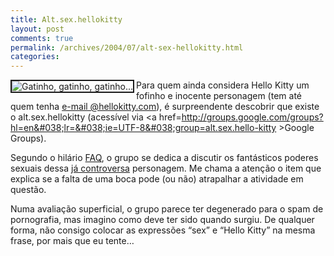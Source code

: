 ```yaml
---
title: Alt.sex.hellokitty
layout: post
comments: true
permalink: /archives/2004/07/alt-sex-hellokitty.html
categories:
---
```

<img src="//chester.me/img/blig/altsexhellokitty.jpg" border=2 alt="Gatinho, gatinho, gatinho..." align=left>Para quem ainda considera Hello Kitty um fofinho e inocente personagem (tem até quem tenha <a href=http://www.sanriotown.com/login/index.php >e-mail @hellokitty.com</a>), é surpreendente descobrir que existe o alt.sex.hellokitty (acessível via <a href=http://groups.google.com/groups?hl=en&#038;lr=&#038;ie=UTF-8&#038;group=alt.sex.hello-kitty >Google Groups</a>).

Segundo o hilário <a href=http://www.angelfire.com/la/carlosmay/AshkFaq3.html >FAQ</a>, o grupo se dedica a discutir os fantásticos poderes sexuais dessa <a href=//chester.me/200309.html#post_20030915>já controversa</a> personagem. Me chama a atenção o item que explica se a falta de uma boca pode (ou não) atrapalhar a atividade em questão.

Numa avaliação superficial, o grupo parece ter degenerado para o spam de pornografia, mas imagino como deve ter sido quando surgiu. De qualquer forma, não consigo colocar as expressões &#8220;sex&#8221; e &#8220;Hello Kitty&#8221; na mesma frase, por mais que eu tente&#8230;
